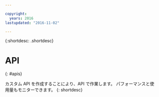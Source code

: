 ```yaml
---

copyright:
  years: 2016
lastupdated: "2016-11-02"

---
```


{:shortdesc: .shortdesc}


# API
{: #apis}

カスタム API を作成することにより、API で作業します。 パフォーマンスと使用量もモニターできます。
{: shortdesc}

